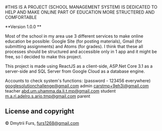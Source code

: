 #THIS IS A PROJECT (SCHOOL MANAGEMENT SYSTEM) IS DEDICATED TO HELP AND MAKE ONLINE PART OF EDUCATION MORE STRUCTERED AND COMFORTABLE

**Version 1.0.0 **

Most of the school in my area use 3 different services to make online education be possible: Google Site (for posting materials), 
Gmail (for submitting assignments) and Atoms (for grades). I think that these all processes should be structured and accessible only in 1 app 
and it might be free, so I decided to make this project.

This project is made using ReactJS as a client-side, ASP.Net Core 3.1 as a server-side and SQL Server from Google Cloud as a database engine. 

Accounts to check system's functions: (password - 123456 everywhere)
googlesolutionchallenge@gmail.com   admin 
carstmp+9eh3i@gmail.com  teacher
abd.um.uhamma.da.li.t.mp@gmail.com student
m.a.ri.adelro.s.ario.tmp@gmail.com parent



## License and copyright

© Dmytrii Furs, furs1268@gmail.com
